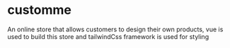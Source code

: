 # customme
An online store that allows customers to design their own products, vue is used to build this store and tailwindCss framework is used for styling

